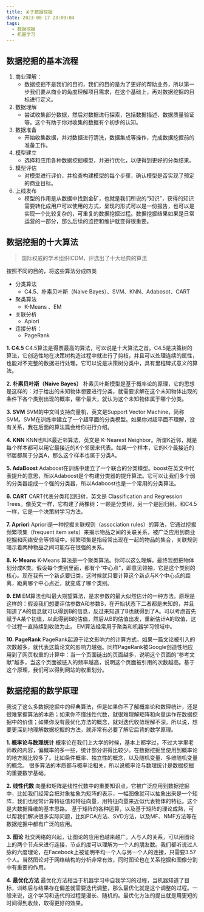 ```yaml
---
title: 关于数据挖掘
date: 2023-08-17 23:09:04
tags:
  - 数据挖掘
  - 机器学习
---
```

## 数据挖掘的基本流程
1. 商业理解：
   - 数据挖掘不是我们的目的，我们的目的是为了更好的帮助业务，所以第一步我们要从商业的角度理解项目需求，在这个基础上，再对数据挖掘的目标进行定义。
2. 数据理解
   - 尝试收集部分数据，然后对数据进行探索，包括数据描述、数据质量验证等。这个有助于你对收集的数据有个初步的认知。
3. 数据准备
   - 开始收集数据，并对数据进行清洗，数据集成等操作，完成数据挖掘前的准备工作。
4. 模型建立
   - 选择和应用各种数据挖掘模型，并进行优化，以便得到更好的分类结果。
5. 模型评估
   - 对模型进行评价，并检查构建模型的每个步骤，确认模型是否实现了预定的商业目标。
6. 上线发布
   - 模型的作用是从数据中找到金矿，也就是我们所说的“知识”，获得的知识需要转化成用户可以使用的方式，呈现的形式可以是一份报告，也可以是实现一个比较复杂的，可重复的数据挖掘过程。数据挖掘结果如果是日常运营的一部分，那么后续的监控和维护就变得很重要。

## 数据挖掘的十大算法
> 国际权威的学术组织ICDM，评选出了十大经典的算法

按照不同的目的，将这些算法分成四类

- 分类算法
   - C4.5、朴素贝叶斯（Naive Bayes）、SVM、KNN、Adabosot、CART
- 聚类算法
   - K-Means 、EM
- 关联分析
   - Apiori
- 连接分析：
   - PageRank

**1. C4.5**
C4.5算法是得票最高的算法，可以说是十大算法之首。C4.5是决策树的算法，它创造性地在决策树构造过程中就进行了剪枝，并且可以处理连续的属性，也能对不完整的数据进行处理。它可以说是决策树分类中，具有里程碑式意义的算法。

**2. 朴素贝叶斯（Naive Bayes）**
朴素贝叶斯模型是基于概率论的原理，它的思想是这样的：对于给出的未知物体想要进行分类，就需要求解在这个未知物体出现的条件下各个类别出现的概率，哪个最大，就认为这个未知物体属于哪个分类。

**3. SVM**
SVM的中文叫支持向量机，英文是Support Vector Machine，简称SVM。SVM在训练中建立了一个超平面的分类模型。如果你对超平面不理解，没有关系，我在后面的算法篇会给你进行介绍。

**4. KNN**
KNN也叫K最近邻算法，英文是 K-Nearest Neighbor。所谓K近邻，就是每个样本都可以用它最接近的K个邻居来代表。如果一个样本，它的K个最接近的邻居都属于分类A，那么这个样本也属于分类A。

**5. AdaBoost**
Adaboost在训练中建立了一个联合的分类模型。boost在英文中代表提升的意思，所以Adaboost是个构建分类器的提升算法。它可以让我们多个弱的分类器组成一个强的分类器，所以Adaboost也是一个常用的分类算法。

**6. CART**
CART代表分类和回归树，英文是 Classification and Regression Trees。像英文一样，它构建了两棵树：一颗是分类树，另一个是回归树。和C4.5一样，它是一个决策树学习方法。

**7. Apriori**
Apriori是一种挖掘关联规则（association rules）的算法，它通过挖掘频繁项集（frequent item sets）来揭示物品之间的关联关系，被广泛应用到商业挖掘和网络安全等领域中。频繁项集是指经常出现在一起的物品的集合，关联规则暗示着两种物品之间可能存在很强的关系。

**8. K-Means**
K-Means 算法是一个聚类算法。你可以这么理解，最终我想把物体划分成K类。假设每个类别里面，都有个“中心点”，即意见领袖，它是这个类别的核心。现在我有一个新点要归类，这时候就只要计算这个新点与K个中心点的距离，距离哪个中心点近，就变成了哪个类别。

**9. EM**
EM算法也叫最大期望算法，是求参数的最大似然估计的一种方法。原理是这样的：假设我们想要评估参数A和参数B，在开始状态下二者都是未知的，并且知道了A的信息就可以得到B的信息，反过来知道了B也就得到了A。可以考虑首先赋予A某个初值，以此得到B的估值，然后从B的估值出发，重新估计A的取值，这个过程一直持续到收敛为止。
EM算法经常用于聚类和机器学习领域中。

**10. PageRank**
PageRank起源于论文影响力的计算方式，如果一篇文论被引入的次数越多，就代表这篇论文的影响力越强。同样PageRank被Google创造性地应用到了网页权重的计算中：当一个页面链出的页面越多，说明这个页面的“参考文献”越多，当这个页面被链入的频率越高，说明这个页面被引用的次数越高。基于这个原理，我们可以得到网站的权重划分。

## 数据挖掘的数学原理
我说了这么多数据挖掘中的经典算法，但是如果你不了解概率论和数理统计，还是很难掌握算法的本质；如果你不懂线性代数，就很难理解矩阵和向量运作在数据挖掘中的价值；如果你没有最优化方法的概念，就对迭代收敛理解不深。所以说，想要更深刻地理解数据挖掘的方法，就非常有必要了解它后背的数学原理。

**1. 概率论与数理统计**
概率论在我们上大学的时候，基本上都学过，不过大学里老师教的内容，偏概率的多一些，统计部分讲得比较少。在数据挖掘里使用到概率论的地方就比较多了。比如条件概率、独立性的概念，以及随机变量、多维随机变量的概念。
很多算法的本质都与概率论相关，所以说概率论与数理统计是数据挖掘的重要数学基础。

**2. 线性代数**
向量和矩阵是线性代数中的重要知识点，它被广泛应用到数据挖掘中，比如我们经常会把对象抽象为矩阵的表示，一幅图像就可以抽象出来是一个矩阵，我们也经常计算特征值和特征向量，用特征向量来近似代表物体的特征。这个是大数据降维的基本思路。
基于矩阵的各种运算，以及基于矩阵的理论成熟，可以帮我们解决很多实际问题，比如PCA方法、SVD方法，以及MF、NMF方法等在数据挖掘中都有广泛的应用。

**3. 图论**
社交网络的兴起，让图论的应用也越来越广。人与人的关系，可以用图论上的两个节点来进行连接，节点的度可以理解为一个人的朋友数。我们都听说过人脉的六度理论，在Facebook上被证明平均一个人与另一个人的连接，只需要3.57个人。当然图论对于网络结构的分析非常有效，同时图论也在关系挖掘和图像分割中有重要的作用。

**4. 最优化方法**
最优化方法相当于机器学习中自我学习的过程，当机器知道了目标，训练后与结果存在偏差就需要迭代调整，那么最优化就是这个调整的过程。一般来说，这个学习和迭代的过程是漫长、随机的。最优化方法的提出就是用更短的时间得到收敛，取得更好的效果。

